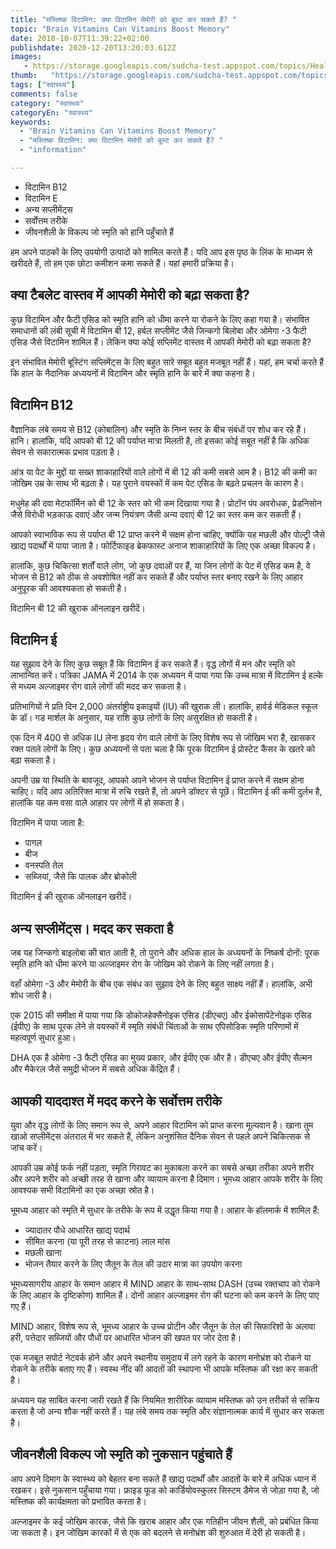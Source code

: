 ```yaml
---
title: "मस्तिष्क विटामिन: क्या विटामिन मेमोरी को बूस्ट कर सकते हैं? "
topic: "Brain Vitamins Can Vitamins Boost Memory"
date: 2018-10-07T11:39:22+02:00
publishdate: 2020-12-20T13:20:03.612Z
images: 
   - https://storage.googleapis.com/sudcha-test.appspot.com/topics/Health/default-selection/5.jpg
thumb:   "https://storage.googleapis.com/sudcha-test.appspot.com/topics/Health/default-selection/thumb/5.jpg"
tags: ["स्वास्थ्य"]
comments: false
category: "स्वास्थ्य"
categoryEn: "स्वास्थ्य"
keywords: 
  - "Brain Vitamins Can Vitamins Boost Memory"
  - "मस्तिष्क विटामिन: क्या विटामिन मेमोरी को बूस्ट कर सकते हैं? "
  - "information"

---
```

<ul> <li> विटामिन B12 </li> <li> विटामिन E </li> <li> अन्य सप्लीमेंट्स </li> <li> सर्वोत्तम तरीके </li> <li> जीवनशैली के विकल्प जो स्मृति को हानि पहुँचाते हैं </li > </ul> <p> हम अपने पाठकों के लिए उपयोगी उत्पादों को शामिल करते हैं। यदि आप इस पृष्ठ के लिंक के माध्यम से खरीदते हैं, तो हम एक छोटा कमीशन कमा सकते हैं। यहां हमारी प्रक्रिया है। </p> <h2> क्या टैबलेट वास्तव में आपकी मेमोरी को बढ़ा सकता है? </H2> <p> कुछ विटामिन और फैटी एसिड को स्मृति हानि को धीमा करने या रोकने के लिए कहा गया है। संभावित समाधानों की लंबी सूची में विटामिन बी 12, हर्बल सप्लीमेंट जैसे जिन्कगो बिलोबा और ओमेगा -3 फैटी एसिड जैसे विटामिन शामिल हैं। लेकिन क्या कोई सप्लिमेंट वास्तव में आपकी मेमोरी को बढ़ा सकता है? </P> <p> इन संभावित मेमोरी बूस्टिंग सप्लिमेंट्स के लिए बहुत सारे सबूत बहुत मजबूत नहीं हैं। यहां, हम चर्चा करते हैं कि हाल के नैदानिक ​​अध्ययनों में विटामिन और स्मृति हानि के बारे में क्या कहना है। </p> <h2> विटामिन B12 </h2> <p> वैज्ञानिक लंबे समय से B12 (कोबालिन) और स्मृति के निम्न स्तर के बीच संबंधों पर शोध कर रहे हैं। हानि। हालांकि, यदि आपको बी 12 की पर्याप्त मात्रा मिलती है, तो इसका कोई सबूत नहीं है कि अधिक सेवन से सकारात्मक प्रभाव पड़ता है। </p> <p> आंत्र या पेट के मुद्दों या सख्त शाकाहारियों वाले लोगों में बी 12 की कमी सबसे आम है। B12 की कमी का जोखिम उम्र के साथ भी बढ़ता है। यह पुराने वयस्कों में कम पेट एसिड के बढ़ते प्रचलन के कारण है। </p> <p> मधुमेह की दवा मेटफॉर्मिन को बी 12 के स्तर को भी कम दिखाया गया है। प्रोटॉन पंप अवरोधक, प्रेडनिसोन जैसे विरोधी भड़काऊ दवाएं और जन्म नियंत्रण जैसी अन्य दवाएं बी 12 का स्तर कम कर सकती हैं। </p> <p> आपको स्वाभाविक रूप से पर्याप्त बी 12 प्राप्त करने में सक्षम होना चाहिए, क्योंकि यह मछली और पोल्ट्री जैसे खाद्य पदार्थों में पाया जाता है। फोर्टिफाइड ब्रेकफास्ट अनाज शाकाहारियों के लिए एक अच्छा विकल्प है। </p> <p> हालांकि, कुछ चिकित्सा शर्तों वाले लोग, जो कुछ दवाओं पर हैं, या जिन लोगों के पेट में एसिड कम है, वे भोजन से B12 को ठीक से अवशोषित नहीं कर सकते हैं और पर्याप्त स्तर बनाए रखने के लिए आहार अनुपूरक की आवश्यकता हो सकती है। </p> <p> विटामिन बी 12 की खुराक ऑनलाइन खरीदें। </p> <h2> विटामिन ई </h2> <p> यह सुझाव देने के लिए कुछ सबूत हैं कि विटामिन ई कर सकते हैं। वृद्ध लोगों में मन और स्मृति को लाभान्वित करें। पत्रिका JAMA में 2014 के एक अध्ययन में पाया गया कि उच्च मात्रा में विटामिन ई हल्के से मध्यम अल्जाइमर रोग वाले लोगों की मदद कर सकता है। </p> <p> प्रतिभागियों ने प्रति दिन 2,000 अंतर्राष्ट्रीय इकाइयों (IU) की खुराक ली। हालांकि, हार्वर्ड मेडिकल स्कूल के डॉ। गड मार्शल के अनुसार, यह राशि कुछ लोगों के लिए असुरक्षित हो सकती है। </p> <p> एक दिन में 400 से अधिक IU लेना हृदय रोग वाले लोगों के लिए विशेष रूप से जोखिम भरा है, खासकर रक्त पतले लोगों के लिए। कुछ अध्ययनों से पता चला है कि पूरक विटामिन ई प्रोस्टेट कैंसर के खतरे को बढ़ा सकता है। </p> <p> अपनी उम्र या स्थिति के बावजूद, आपको अपने भोजन से पर्याप्त विटामिन ई प्राप्त करने में सक्षम होना चाहिए। यदि आप अतिरिक्त मात्रा में रुचि रखते हैं, तो अपने डॉक्टर से पूछें। विटामिन ई की कमी दुर्लभ है, हालांकि यह कम वसा वाले आहार पर लोगों में हो सकता है। </p> <p> विटामिन में पाया जाता है: </p> <ul> <li> पागल </li> <li> बीज </li> <li> वनस्पति तेल </li> <li> सब्जियां, जैसे कि पालक और ब्रोकोली </li> </ul> <p> विटामिन ई की खुराक ऑनलाइन खरीदें। </p> <h2> अन्य सप्लीमेंट्स। मदद कर सकता है </h2> <p> जब यह जिन्कगो बाइलोबा की बात आती है, तो पुराने और अधिक हाल के अध्ययनों के निष्कर्ष दोनों: पूरक स्मृति हानि को धीमा करने या अल्जाइमर रोग के जोखिम को रोकने के लिए नहीं लगता है। </p> <p> वहाँ ओमेगा -3 और मेमोरी के बीच एक संबंध का सुझाव देने के लिए बहुत साक्ष्य नहीं हैं। हालांकि, अभी शोध जारी है। </p> <p> एक 2015 की समीक्षा में पाया गया कि डोकोजहेक्सैनोइक एसिड (डीएचए) और ईकोसापेंटेनोइक एसिड (ईपीए) के साथ पूरक लेने से वयस्कों में स्मृति संबंधी चिंताओं के साथ एपिसोडिक स्मृति परिणामों में महत्वपूर्ण सुधार हुआ। </p> <p> DHA एक है ओमेगा -3 फैटी एसिड का मुख्य प्रकार, और ईपीए एक और है। डीएचए और ईपीए सैल्मन और मैकेरल जैसे समुद्री भोजन में सबसे अधिक केंद्रित हैं। </p> <h2> आपकी याददाश्त में मदद करने के सर्वोत्तम तरीके </h2> <p> युवा और वृद्ध लोगों के लिए समान रूप से, अपने आहार विटामिन को प्राप्त करना मूल्यवान है। खाना तुम खाओ सप्लीमेंट्स अंतराल में भर सकते हैं, लेकिन अनुशंसित दैनिक सेवन से पहले अपने चिकित्सक से जांच करें। </p> <p> आपकी उम्र कोई फर्क नहीं पड़ता, स्मृति गिरावट का मुकाबला करने का सबसे अच्छा तरीका अपने शरीर और अपने शरीर को अच्छी तरह से खाना और व्यायाम करना है दिमाग। भूमध्य आहार आपके शरीर के लिए आवश्यक सभी विटामिनों का एक अच्छा स्रोत है। </p> <p> भूमध्य आहार को स्मृति में सुधार के तरीके के रूप में उद्धृत किया गया है। आहार के हॉलमार्क में शामिल हैं: </p> <ul> <li> ज्यादातर पौधे आधारित खाद्य पदार्थ </li> <li> सीमित करना (या पूरी तरह से काटना) लाल मांस </li> <li> मछली खाना </li > <li> भोजन तैयार करने के लिए जैतून के तेल की उदार मात्रा का उपयोग करना </li> </ul> <p> भूमध्यसागरीय आहार के समान आहार में MIND आहार के साथ-साथ DASH (उच्च रक्तचाप को रोकने के लिए आहार के दृष्टिकोण) शामिल हैं। दोनों आहार अल्जाइमर रोग की घटना को कम करने के लिए पाए गए हैं। </p> <p> MIND आहार, विशेष रूप से, भूमध्य आहार के उच्च प्रोटीन और जैतून के तेल की सिफारिशों के अलावा हरी, पत्तेदार सब्जियों और पौधों पर आधारित भोजन की खपत पर जोर देता है। </P> <p> एक मजबूत सपोर्ट नेटवर्क होने और अपने स्थानीय समुदाय में लगे रहने के कारण मनोभ्रंश को रोकने या रोकने के तरीके बताए गए हैं। स्वस्थ नींद की आदतों की स्थापना भी आपके मस्तिष्क की रक्षा कर सकती है। </p> <p> अध्ययन यह साबित करना जारी रखते हैं कि नियमित शारीरिक व्यायाम मस्तिष्क को उन तरीकों से सक्रिय करता है जो अन्य शौक नहीं करते हैं। यह लंबे समय तक स्मृति और संज्ञानात्मक कार्य में सुधार कर सकता है। </p> <h2> जीवनशैली विकल्प जो स्मृति को नुकसान पहुंचाते हैं </h2> <p> आप अपने दिमाग के स्वास्थ्य को बेहतर बना सकते हैं खाद्य पदार्थों और आदतों के बारे में अधिक ध्यान में रखकर। इसे नुकसान पहुँचाया गया। फ्राइड फूड को कार्डियोवस्कुलर सिस्टम डैमेज से जोड़ा गया है, जो मस्तिष्क की कार्यक्षमता को प्रभावित करता है। </p> <p> अल्जाइमर के कई जोखिम कारक, जैसे कि खराब आहार और एक गतिहीन जीवन शैली, को प्रबंधित किया जा सकता है। इन जोखिम कारकों में से एक को बदलने से मनोभ्रंश की शुरुआत में देरी हो सकती है। </p> 